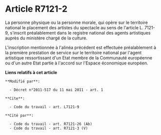 # Article R7121-2

La personne physique ou la personne morale, qui opère sur le territoire national le placement des artistes du spectacle au
sens de l'article L. 7121-9, s'inscrit préalablement dans le registre national des agents artistiques auprès du ministère
chargé de la culture. 

L'inscription mentionnée à l'alinéa précédent est effectuée préalablement à la première prestation de service sur le
territoire national par l'agent artistique ressortissant d'un Etat membre de la Communauté européenne ou d'un autre Etat
partie à l'accord sur l'Espace économique européen.

**Liens relatifs à cet article**

	**Modifié par**:

	  - Décret n°2011-517 du 11 mai 2011 - art. 1

	**Cite**:

	  - Code du travail - art. L7121-9

	**Cité par**:

	  - Code du travail - art. R7121-26 (Ab)
	  - Code du travail - art. R7121-3 (V)
